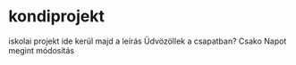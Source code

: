 # kondiprojekt
 iskolai projekt
ide kerül majd a leírás
Üdvözöllek a csapatban?
Csako
Napot
megint módosítás
